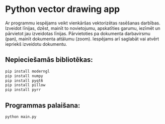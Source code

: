 # Python vector drawing app
Ar programmu iespējams veikt vienkāršas vektorizētas rasēšanas darbības. Izveidot līnijas, dzēst, mainīt to novietojumu, apskatīties garumu, iezīmēt un pārvietot jau izveidotas līnijas. Pārvietoties pa dokumenta darbavirsmu (pan), mainīt dokumenta attālumu (zoom).
Iespējams arī saglabāt vai atvērt iepriekš izveidotu dokumentu.

## Nepieciešamās bibliotēkas:
```sh
pip install moderngl
pip install numpy
pip install pyqt6
pip install pillow
pip install pyrr
```

## Programmas palaišana:
```sh
python main.py
```